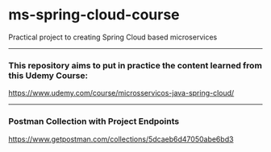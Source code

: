 # ms-spring-cloud-course
Practical project to creating Spring Cloud based microservices

-----

### This repository aims to put in practice the content learned from this Udemy Course:
https://www.udemy.com/course/microsservicos-java-spring-cloud/

-----

### Postman Collection with Project Endpoints
https://www.getpostman.com/collections/5dcaeb6d47050abe6bd3
